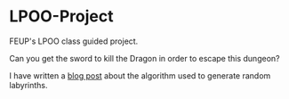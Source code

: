 LPOO-Project
============

FEUP's LPOO class guided project.

Can you get the sword to kill the Dragon in order to escape this dungeon?

I have written a [blog post](http://difusal.blogspot.pt/2014/02/maze-generation-algorithm.html) about the algorithm used to generate random labyrinths.
